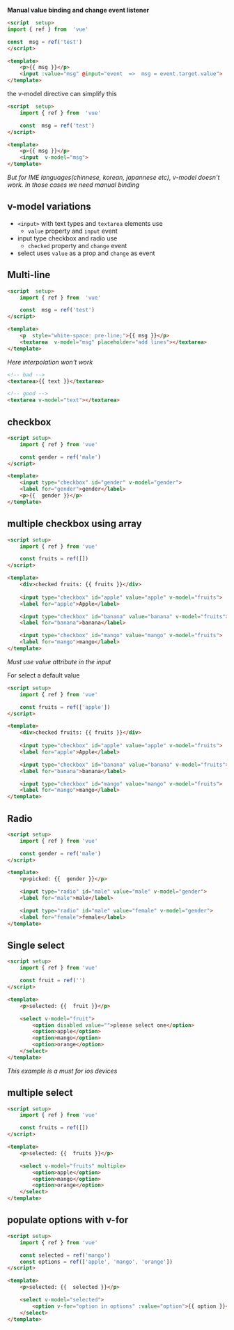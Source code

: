 **Manual value binding and change event listener**
```html
<script  setup>
import { ref } from  'vue'

const  msg = ref('test')
</script>

<template>
	<p>{{ msg }}</p>
	<input :value="msg" @input="event  =>  msg = event.target.value">
</template>
```

the v-model directive can simplify this
```html
<script  setup>
	import { ref } from  'vue'

	const  msg = ref('test')
</script>

<template>
	<p>{{ msg }}</p>
	<input  v-model="msg">
</template>
```
*But for IME languages(chinnese, korean, japannese etc), v-model doesn't work. In those cases we need manual binding*

## v-model variations
* `<input>` with text types and `textarea` elements use
	* `value` property and `input` event
* input type checkbox and radio use
	* `checked` property and `change` event
* select uses `value` as a prop and `change` as event

## Multi-line
```html
<script  setup>
	import { ref } from  'vue'

	const  msg = ref('test')
</script>

<template>
	<p  style="white-space: pre-line;">{{ msg }}</p>
	<textarea  v-model="msg" placeholder="add lines"></textarea>
</template>
```
*Here interpolation won't work*
```html
<!-- bad -->
<textarea>{{ text }}</textarea>

<!-- good -->
<textarea v-model="text"></textarea>
```

## checkbox
```html
<script setup>
    import { ref } from 'vue'

    const gender = ref('male')
</script>

<template>
    <input type="checkbox" id="gender" v-model="gender">
    <label for="gender">gender</label>
    <p>{{  gender }}</p>
</template>
```

## multiple checkbox using array
```html
<script setup>
    import { ref } from 'vue'

    const fruits = ref([])
</script>

<template>
    <div>checked fruits: {{ fruits }}</div>
    
    <input type="checkbox" id="apple" value="apple" v-model="fruits">
    <label for="apple">Apple</label>

    <input type="checkbox" id="banana" value="banana" v-model="fruits">
    <label for="banana">banana</label>

    <input type="checkbox" id="mango" value="mango" v-model="fruits">
    <label for="mango">mango</label>
</template>
```

*Must use value attribute in the input*

For select a default value
```html
<script setup>
    import { ref } from 'vue'

    const fruits = ref(['apple'])
</script>

<template>
    <div>checked fruits: {{ fruits }}</div>
    
    <input type="checkbox" id="apple" value="apple" v-model="fruits">
    <label for="apple">Apple</label>

    <input type="checkbox" id="banana" value="banana" v-model="fruits">
    <label for="banana">banana</label>

    <input type="checkbox" id="mango" value="mango" v-model="fruits">
    <label for="mango">mango</label>
</template>
```

## Radio
```html
<script setup>
    import { ref } from 'vue'

    const gender = ref('male')
</script>

<template>
    <p>picked: {{  gender }}</p>

    <input type="radio" id="male" value="male" v-model="gender">
    <label for="male">male</label>

    <input type="radio" id="male" value="female" v-model="gender">
    <label for="female">female</label>
</template>
```

## Single select
```html
<script setup>
    import { ref } from 'vue'

    const fruit = ref('')
</script>

<template>
    <p>selected: {{  fruit }}</p>

    <select v-model="fruit">
        <option disabled value="">please select one</option>
        <option>apple</option>
        <option>mango</option>
        <option>orange</option>
    </select>
</template>
```
*This example is a must for ios devices*

## multiple select
```html
<script setup>
    import { ref } from 'vue'

    const fruits = ref([])
</script>

<template>
    <p>selected: {{  fruits }}</p>

    <select v-model="fruits" multiple>
        <option>apple</option>
        <option>mango</option>
        <option>orange</option>
    </select>
</template>
```

## populate options with v-for
```html
<script setup>
    import { ref } from 'vue'

    const selected = ref('mango')
    const options = ref(['apple', 'mango', 'orange'])
</script>

<template>
    <p>selected: {{  selected }}</p>

    <select v-model="selected">
        <option v-for="option in options" :value="option">{{ option }}</option>
    </select>
</template>
```